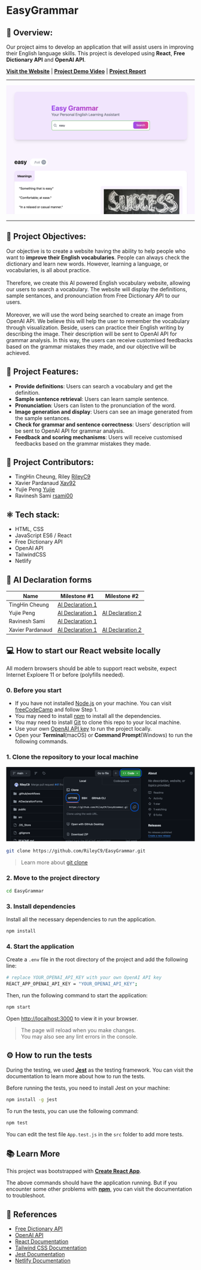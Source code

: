 # EasyGrammar

## 📖 Overview:

Our project aims to develop an application that will assist users in improving their English language skills. This project is developed using **React**, **Free Dictionary API** and **OpenAI API**.

<!--  The README should also include a link to the public URL, project demo, reports, presentations and any other relevant information. -->

[**Visit the Website**](https://easygrammar.netlify.app/) | [**Project Demo Video**](https://drive.google.com/file/d/1BGwYyWy6-Ay4LPMKNaLGZ9Xeqsm9he0E/view?usp=drive_link) | [**Project Report**]()

---

![Easy Grammar](./src/img/homepage.png)

---

## 🎯 Project Objectives:

Our objective is to create a website having the ability to help people who want to **improve their English vocabularies**. People can always check the dictionary and learn new words. However, learning a language, or vocabularies, is all about practice.
<br><br>Therefore, we create this AI powered English vocabulary website, allowing our users to search a vocabulary. The website will display the definitions, sample sentances, and pronounciation from Free Dictionary API to our users.
<br><br>Moreover, we will use the word being searched to create an image from OpenAI API. We believe this will help the user to remember the vocabulary through visualization. Beside, users can practice their English writing by describing the image. Their description will be sent to OpenAI API for grammar analysis. In this way, the users can receive customised feedbacks based on the grammar mistakes they made, and our objective will be achieved.

## 🚀 Project Features:

- **Provide definitions**: Users can search a vocabulary and get the definition.
- **Sample sentence retrieval**: Users can learn sample sentence.
- **Pronunciation**: Users can listen to the pronunciation of the word.
- **Image generation and display**: Users can see an image generated from the sample sentances.
- **Check for grammar and sentence correctness**: Users’ description will be sent to OpenAI API for grammar analysis.
- **Feedback and scoring mechanisms**: Users will receive customised feedbacks based on the grammar mistakes they made.

## 👥 Project Contributors:

- TingHin Cheung, Riley [RileyC9](https://github.com/RileyC9)
- Xavier Pardanaud [Xav92](https://github.com/Xav92)
- Yujie Peng [Yujie](https://github.com/Peng-Yujie)
- Ravinesh Sami [rsami00](https://github.com/rsami00)

## ⚛️ Tech stack:

- HTML, CSS
- JavaScript ES6 / React
- Free Dictionary API
- OpenAI API
- TailwindCSS
- Netlify

## 💬 AI Declaration forms

| Name             | Milestone #1                                                                            | Milestone #2                                                                        |
| ---------------- | --------------------------------------------------------------------------------------- | ----------------------------------------------------------------------------------- |
| TingHin Cheung   | [AI Declaration 1](./AIDeclarationForms/p1_AI_declaration_TingHin_Cheung_100396747.pdf) |                                                                                     |
| Yujie Peng       | [AI Declaration 1](./AIDeclarationForms/p1_AI_Declaration_Yujie_Peng_100407970.pdf)     | [AI Declaration 2](./AIDeclarationForms/p2_AI_Declaration_Yujie_Peng_100407970.pdf) |
| Ravinesh Sami    | [AI Declaration 1](./AIDeclarationForms/p1_AI_Declaration_Ravinesh_Sami_100399749.pdf)  |                                                                                     |
| Xavier Pardanaud | [AI Declaration 1](AIDeclarationForms/P1_AI_Declaration_Xavier_Pardanaud_100309633.pdf) | [AI Declaration 2](AIDeclarationForms/P2_AI_Declaration_Xavier_Pardanaud_100309633.pdf)                                                                                      |

## 💻 How to start our React website locally

All modern browsers should be able to support react website, expect Internet Exploere 11 or before (polyfills needed).

### 0. Before you start

- If you have not installed [Node.js](https://nodejs.org/en/) on your machine. You can visit [freeCodeCamp](https://www.freecodecamp.org/news/how-to-install-react-a-step-by-step-guide/) and follow Step 1.
- You may need to install [npm](https://www.npmjs.com/get-npm) to install all the dependencies.
- You may need to install [Git](https://github.com/git-guides/install-git) to clone this repo to your local machine.
- Use your own [OpenAI API key](https://platform.openai.com/docs/overview) to run the project locally.
- Open your **Terminal**(macOS) or **Command Prompt**(Windows) to run the following commands.

### 1. Clone the repository to your local machine

![Cloning repoitory](./githubReadmeSteps.png)

```bash
git clone https://github.com/RileyC9/EasyGrammar.git
```

> Learn more about [git clone](https://github.com/git-guides/git-clone)

### 2. Move to the project directory

```bash
cd EasyGrammar
```

### 3. Install dependencies

Install all the necessary dependencies to run the application.

```bash
npm install
```

### 4. Start the application

Create a `.env` file in the root directory of the project and add the following line:

```bash
# replace YOUR_OPENAI_API_KEY with your own OpenAI API key
REACT_APP_OPENAI_API_KEY = "YOUR_OPENAI_API_KEY";
```

Then, run the following command to start the application:

```bash
npm start
```

Open [http://localhost:3000](http://localhost:3000) to view it in your browser.

> The page will reload when you make changes.\
> You may also see any lint errors in the console.

## ⚙️ How to run the tests

During the testing, we used [**Jest**](https://jestjs.io/docs/getting-started) as the testing framework. You can visit the documentation to learn more about how to run the tests.

Before running the tests, you need to install Jest on your machine:

```bash
npm install -g jest
```

To run the tests, you can use the following command:

```bash
npm test
```

You can edit the test file `App.test.js` in the `src` folder to add more tests.

## 📚 Learn More

This project was bootstrapped with [**Create React App**](https://github.com/facebook/create-react-app).

The above commands should have the application running. But if you encounter some other problems with [**npm**](https://docs.npmjs.com), you can visit the documentation to troubleshoot.

## 📝 References

- [Free Dictionary API](https://dictionaryapi.dev/)
- [OpenAI API](https://platform.openai.com/docs/overview)
- [React Documentation](https://reactjs.org/docs/getting-started.html)
- [Tailwind CSS Documentation](https://tailwindcss.com/docs)
- [Jest Documentation](https://jestjs.io/docs/getting-started)
- [Netlify Documentation](https://docs.netlify.com/)
